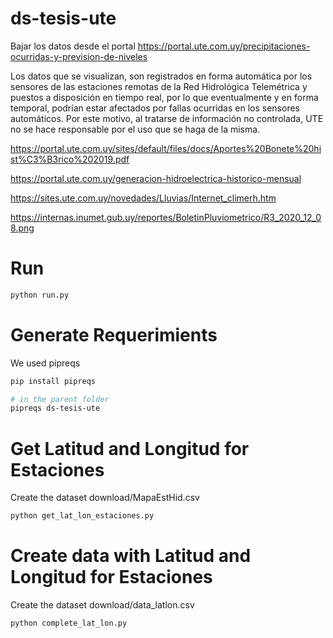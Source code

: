 # ds-tesis-ute
Bajar los datos desde el portal https://portal.ute.com.uy/precipitaciones-ocurridas-y-prevision-de-niveles

Los datos que se visualizan, son registrados en forma automática por los sensores de las estaciones remotas de la Red Hidrológica Telemétrica y puestos a disposición en tiempo real,
por lo que eventualmente y en forma temporal, podrían estar afectados por fallas ocurridas en los sensores automáticos. Por este motivo, al tratarse de información no controlada, UTE
no se hace responsable por el uso que se haga de la misma.


https://portal.ute.com.uy/sites/default/files/docs/Aportes%20Bonete%20hist%C3%B3rico%202019.pdf


https://portal.ute.com.uy/generacion-hidroelectrica-historico-mensual

https://sites.ute.com.uy/novedades/Lluvias/Internet_climerh.htm

https://internas.inumet.gub.uy/reportes/BoletinPluviometrico/R3_2020_12_08.png

# Run
```bash
python run.py
```

# Generate Requerimients
We used pipreqs

```bash
pip install pipreqs

# in the parent folder
pipreqs ds-tesis-ute
```


# Get Latitud and Longitud for Estaciones
Create the dataset download/MapaEstHid.csv 

```bash
python get_lat_lon_estaciones.py
```
# Create data with Latitud and Longitud for Estaciones
Create the dataset download/data_latlon.csv

```bash
python complete_lat_lon.py
```